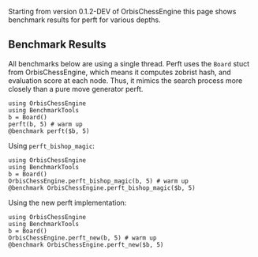 Starting from version 0.1.2-DEV of OrbisChessEngine this page shows benchmark results for perft for various depths.

## Benchmark Results

All benchmarks below are using a single thread. Perft uses the `Board` stuct from OrbisChessEngine, which means it computes 
zobrist hash, and evaluation score at each node. Thus, it mimics the search process more closely than a pure move generator perft.
```@example
using OrbisChessEngine
using BenchmarkTools
b = Board()
perft(b, 5) # warm up
@benchmark perft($b, 5)
```

Using `perft_bishop_magic`:
```@example
using OrbisChessEngine
using BenchmarkTools
b = Board()
OrbisChessEngine.perft_bishop_magic(b, 5) # warm up
@benchmark OrbisChessEngine.perft_bishop_magic($b, 5)
```
Using the new perft implementation:
```@example
using OrbisChessEngine
using BenchmarkTools
b = Board()
OrbisChessEngine.perft_new(b, 5) # warm up
@benchmark OrbisChessEngine.perft_new($b, 5)
```